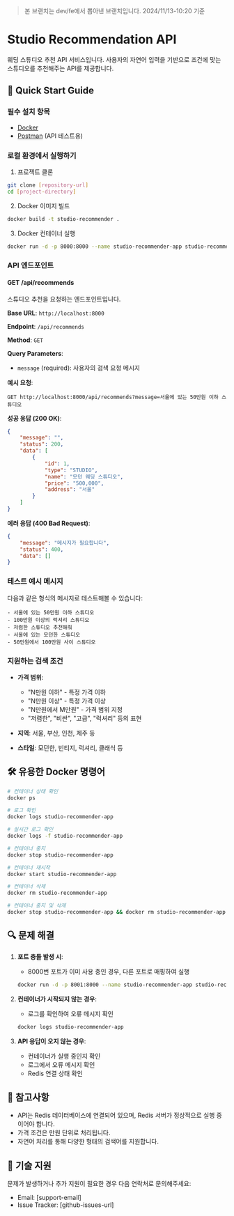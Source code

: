 > 본 브랜치는 dev/fe에서 뽑아낸 브랜치입니다. 2024/11/13-10:20 기준

# Studio Recommendation API

웨딩 스튜디오 추천 API 서비스입니다. 사용자의 자연어 입력을 기반으로 조건에 맞는 스튜디오를 추천해주는 API를 제공합니다.

## 🚀 Quick Start Guide

### 필수 설치 항목

- [Docker](https://www.docker.com/get-started)
- [Postman](https://www.postman.com/downloads/) (API 테스트용)

### 로컬 환경에서 실행하기

1. 프로젝트 클론
```bash
git clone [repository-url]
cd [project-directory]
```

2. Docker 이미지 빌드
```bash
docker build -t studio-recommender .
```

3. Docker 컨테이너 실행
```bash
docker run -d -p 8000:8000 --name studio-recommender-app studio-recommender
```

### API 엔드포인트

#### GET /api/recommends

스튜디오 추천을 요청하는 엔드포인트입니다.

**Base URL**: `http://localhost:8000`

**Endpoint**: `/api/recommends`

**Method**: `GET`

**Query Parameters**:
- `message` (required): 사용자의 검색 요청 메시지

**예시 요청**:
```http
GET http://localhost:8000/api/recommends?message=서울에 있는 50만원 이하 스튜디오
```

**성공 응답 (200 OK)**:
```json
{
    "message": "",
    "status": 200,
    "data": [
        {
            "id": 1,
            "type": "STUDIO",
            "name": "모던 웨딩 스튜디오",
            "price": "500,000",
            "address": "서울"
        }
    ]
}
```

**에러 응답 (400 Bad Request)**:
```json
{
    "message": "메시지가 필요합니다",
    "status": 400,
    "data": []
}
```

### 테스트 예시 메시지

다음과 같은 형식의 메시지로 테스트해볼 수 있습니다:

```
- 서울에 있는 50만원 이하 스튜디오
- 100만원 이상의 럭셔리 스튜디오
- 저렴한 스튜디오 추천해줘
- 서울에 있는 모던한 스튜디오
- 50만원에서 100만원 사이 스튜디오
```

### 지원하는 검색 조건

- **가격 범위**:
  - "N만원 이하" - 특정 가격 이하
  - "N만원 이상" - 특정 가격 이상
  - "N만원에서 M만원" - 가격 범위 지정
  - "저렴한", "비싼", "고급", "럭셔리" 등의 표현

- **지역**: 서울, 부산, 인천, 제주 등

- **스타일**: 모던한, 빈티지, 럭셔리, 클래식 등

## 🛠 유용한 Docker 명령어

```bash
# 컨테이너 상태 확인
docker ps

# 로그 확인
docker logs studio-recommender-app

# 실시간 로그 확인
docker logs -f studio-recommender-app

# 컨테이너 중지
docker stop studio-recommender-app

# 컨테이너 재시작
docker start studio-recommender-app

# 컨테이너 삭제
docker rm studio-recommender-app

# 컨테이너 중지 및 삭제
docker stop studio-recommender-app && docker rm studio-recommender-app
```

## 🔍 문제 해결

1. **포트 충돌 발생 시**:
   - 8000번 포트가 이미 사용 중인 경우, 다른 포트로 매핑하여 실행
   ```bash
   docker run -d -p 8001:8000 --name studio-recommender-app studio-recommender
   ```

2. **컨테이너가 시작되지 않는 경우**:
   - 로그를 확인하여 오류 메시지 확인
   ```bash
   docker logs studio-recommender-app
   ```

3. **API 응답이 오지 않는 경우**:
   - 컨테이너가 실행 중인지 확인
   - 로그에서 오류 메시지 확인
   - Redis 연결 상태 확인

## 📝 참고사항

- API는 Redis 데이터베이스에 연결되어 있으며, Redis 서버가 정상적으로 실행 중이어야 합니다.
- 가격 조건은 만원 단위로 처리됩니다.
- 자연어 처리를 통해 다양한 형태의 검색어를 지원합니다.

## 🤝 기술 지원

문제가 발생하거나 추가 지원이 필요한 경우 다음 연락처로 문의해주세요:
- Email: [support-email]
- Issue Tracker: [github-issues-url]
